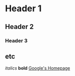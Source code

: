 # Header 1
## Header 2
### Header 3
etc
---
*italics*
**bold**
[Google's Homepage](https://google.com)